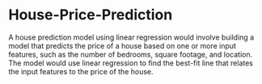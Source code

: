 # House-Price-Prediction
A house prediction model using linear regression would involve building a model that predicts the price of a house based on one or more input features, such as the number of bedrooms, square footage, and location. The model would use linear regression to find the best-fit line that relates the input features to the price of the house. 
